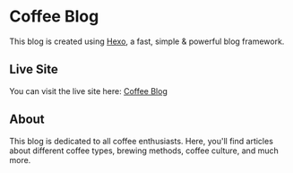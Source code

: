 # Coffee Blog

This blog is created using [Hexo](https://hexo.io/), a fast, simple & powerful blog framework.

## Live Site

You can visit the live site here: [Coffee Blog](https://htjuung.github.io/coffeeBlog/)

## About

This blog is dedicated to all coffee enthusiasts. Here, you'll find articles about different coffee types, brewing methods, coffee culture, and much more.
